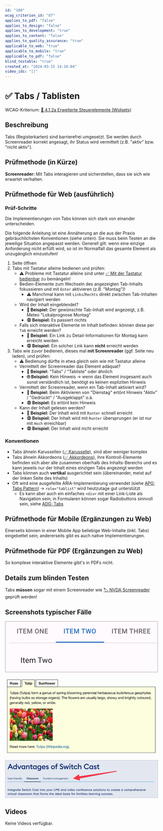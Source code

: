 ```yaml
---
id: "106"
wcag_criterion_id: "87"
applies_to_pdf: "false"
applies_to_design: "false"
applies_to_development: "true"
applies_to_content: "false"
applies_to_quality_assurance: "true"
applicable_to_web: "true"
applicable_to_mobile: "true"
applicable_to_pdf: "false"
blind_testable: "true"
created_at: "2024-03-15 14:16:04"
video_ids: "[]"
---
```


# ✅ Tabs / Tablisten

WCAG-Kriterium: [📜 4.1.2a Erweiterte Steuerelemente (Widgets)](..)

## Beschreibung

Tabs (Registerkarten) sind barrierefrei umgesetzt. Sie werden durch Screenreader korrekt angesagt, ihr Status wird vermittelt (z.B. "aktiv" bzw. "nicht aktiv").

## Prüfmethode (in Kürze)

**Screenreader:** Mit Tabs interagieren und sicherstellen, dass sie sich wie erwartet verhalten.

## Prüfmethode für Web (ausführlich)

### Prüf-Schritte

Die Implementierungen von Tabs können sich stark von einander unterscheiden.

Die folgende Anleitung ist eine Annäherung an die aus der Praxis gebräuchlichsten Konventionen (siehe unten). Sie muss beim Testen an die jeweilige Situation angepasst werden. Generell gilt: wenn eine einzige Anforderung nicht erfüllt wird, so ist im Normalfall das gesamte Element als unzugänglich einzustufen!

1. Seite öffnen
1. Tabs mit Tastatur alleine bedienen und prüfen:
    - ⚠️ Probleme mit Tastatur alleine sind unter [✅ Mit der Tastatur bedienbar](/de/wcag/2.1.1-tastatur/mit-der-tastatur-bedienbar) zu bemängeln!
    - Bedien-Elemente zum Wechseln des angezeigten Tab-Inhalts fokussieren und mit `Enter` aktivieren (z.B. "Montag")!
        - ⚠️ Manchmal kann mit `Links`/`Rechts` direkt zwischen Tab-Inhalten navigiert werden
    - Wird der Inhalt eingeblendet?
        - **🙂 Beispiel:** Der gewünschte Tab-Inhalt wird angezeigt, z.B. Meteo "Lokalprognose Montag"
        - **😡 Beispiel:** Es passiert nichts
    - Falls sich interaktive Elemente im Inhalt befinden: können diese per `Tab` erreicht werden?
        - **🙂 Beispiel:** Ein Link zu Detail-Informationen für Montag kann erreicht werden
        - **😡 Beispiel:** Ein solcher Link kann **nicht** erreicht werden
1. Tabs wie zuvor bedienen, dieses mal **mit Screenreader** (ggf. Seite neu laden), und prüfen:
    - ⚠️ Bedienung dürfte in etwa gleich sein wie mit Tastatur alleine
    - Vermittelt der Screenreader das Element adäquat?
        - **🙂 Beispiel:** "Tabs" / "Tabliste" oder ähnlich
        - **🙄 Beispiel:** Kein Hinweis → wenn das Element insgesamt auch sonst verständlich ist, benötigt es keinen expliziten Hinweis
    - Vermittelt der Screenreader, wenn ein Tab-Inhalt aktiviert wird?
        - **🙂 Beispiel:** Beim Aktivieren von "Dienstag" ertönt Hinweis "Aktiv" / "Gedrückt" / "Ausgeklappt" o.ä.
        - **😡 Beispiel:** Es ertönt kein Hinweis
    - Kann der Inhalt gelesen werden?
        - **🙂 Beispiel:** Der Inhalt wird mit `Runter` schnell erreicht
        - **😡 Beispiel:** Der Inhalt wird mit `Runter` übersprungen (er ist nur mit `Hoch` erreichbar)
        - **😡 Beispiel:** Der Inhalt wird nicht erreicht

### Konventionen

- Tabs ähneln Karussellen ([✅ Karusselle](/de/wcag/4.1.2a-erweiterte-steuerelemente-widgets/karusselle)), sind aber weniger komplex
- Tabs ähneln Akkordeons ([✅ Akkordeons](/de/wcag/4.1.2a-erweiterte-steuerelemente-widgets/akkordeons)), ihre Kontroll-Elemente befinden sich aber alle zusammen oberhalb des Inhalts-Bereichs und es kann jeweils nur der Inhalt eines einzigen Tabs angezeigt werden
- Tabs können auch **vertikal** ausgerichtet sein (übereinander, meist auf der linken Seite des Inhalts)
- Oft wird eine ausgefeilte ARIA-Implementierung verwendet (siehe [APG: Tabs Pattern](https://www.w3.org/WAI/ARIA/apg/patterns/tabs/)) → `role="tablist"` wird heutzutage gut unterstützt
    - Es kann aber auch ein einfaches `<div>` mit einer Link-Liste als Navigation sein; in Formularen können sogar Radiobuttons sinnvoll sein, siehe [ADG: Tabs](https://www.accessibility-developer-guide.com/examples/widgets/tabs/)

## Prüfmethode für Mobile (Ergänzungen zu Web)

Einerseits können in einer Mobile App beliebige Web-Inhalte (inkl. Tabs) eingebettet sein; andererseits gibt es auch native Implementierungen.

## Prüfmethode für PDF (Ergänzungen zu Web)

So komplexe interaktive Elemente gibt's in PDFs nicht.

## Details zum blinden Testen

Tabs **müssen** sogar mit einem Screenreader wie [🏷️ NVDA Screenreader](/de/tags/nvda-screenreader) geprüft werden!

## Screenshots typischer Fälle

![React Material Tabs](images/react-material-tabs.png)

![Tabs aus dem ADG](images/tabs-aus-dem-adg.png)

![Tabs von Switch Cast](images/tabs-von-switch-cast.png)

## Videos

Keine Videos verfügbar.
